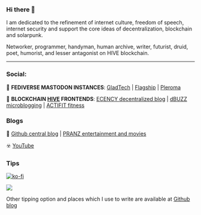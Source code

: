 ### Hi there 👋

I am dedicated to the refinement of internet culture, freedom of speech, internet security and support the core ideas of decentralization, blockchain and solarpunk. 

Networker, programmer, handyman, human archive, writer, futurist, druid, poet, humorist, and lesser antagonist on HIVE blockchain.

---

### Social: 

💬   <b>FEDIVERSE MASTODON INSTANCES</b>: <a title="GladTech Social " rel="me" href="https://gladtech.social/@aschatria">GladTech</a> | <a title="Mastodon Social " rel="me" href="https://gladtech.social/@aschatria">Flagship</a> | <a title="Pleroma Mastodon Tech " rel="me" href="https://gladtech.social/@aschatria">Pleroma</a> <br>

💬 <b>BLOCKCHAIN <a href="https://hive.io">HIVE</a> FRONTENDS</b>: <a title="Ecency" href="https://ecency.com/@aschatria/posts">ECENCY decentralized blog</a> | <a title="dBuzz" href="https://d.buzz/profile/@aschatria">dBUZZ microblogging</a> | <a title="Actifit - fitness tracker" href="https://actifit.io/aschatria">ACTIFIT fitness</a>


### Blogs 

📕  <a title="Github central blog and portfolio" href="https://aschatria.github.io/">Github central blog</a> |  <a title="PranzEU movie review website" href="https://pranz.eu/">PRANZ entertainment and movies</a> 

☣️  [YouTube](https://www.youtube.com/@aschatria)




### Tips 

[![ko-fi](https://ko-fi.com/img/githubbutton_sm.svg)](https://ko-fi.com/X7X51B49S)

<a href="https://liberapay.com/aschatria/donate"><img src="https://img.shields.io/liberapay/receives/aschatria.svg?logo=liberapay"></a>

Other tipping option and places which I use to write are available at <a title="Github central blog and portfolio" href="https://aschatria.github.io/">Github blog</a>


 
<!--
**aschatria/aschatria** is a ✨ _special_ ✨ repository because its `README.md` (this file) appears on your GitHub profile.

Here are some ideas to get you started:

- 🔭 I’m currently working on ...
- 🌱 I’m currently learning ...
- 👯 I’m looking to collaborate on ...
- 🤔 I’m looking for help with ...
- 💬 Ask me about ...
- 📫 How to reach me: ...
- 😄 Pronouns: ...
- ⚡ Fun fact: ...
-->
